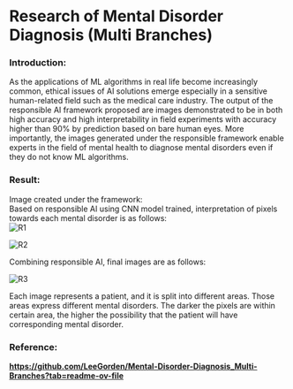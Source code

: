 # Research of Mental Disorder Diagnosis (Multi Branches)  

### Introduction:  
As the applications of ML algorithms in real life become increasingly common, ethical issues of AI solutions emerge especially in a sensitive human-related field such as the medical care industry. The output of the responsible AI framework proposed are images demonstrated to be in both high accuracy and high interpretability in field experiments with accuracy higher than 90% by prediction based on bare human eyes. More importantly, the images generated under the responsible framework enable experts in the field of mental health to diagnose mental disorders even if they do not know ML algorithms.

### Result:
Image created under the framework:  
Based on responsible AI using CNN model trained, interpretation of pixels towards each mental disorder is as follows:  
![R1](https://github.com/user-attachments/assets/ce5f78e5-5ef9-4cb9-8bde-be9e2129dd9b)  

![R2](https://github.com/user-attachments/assets/f9dadfaa-1363-47d6-a66d-2756d3b5baca)  

Combining responsible AI, final images are as follows:  

![R3](https://github.com/user-attachments/assets/dc01a2b1-95af-48ac-997f-f101fe9003dd)  

Each image represents a patient, and it is split into different areas. Those areas express different mental disorders. The darker the pixels are within certain area, the higher the possibility that the patient will have corresponding mental disorder.  


### Reference:  
**https://github.com/LeeGorden/Mental-Disorder-Diagnosis_Multi-Branches?tab=readme-ov-file**








